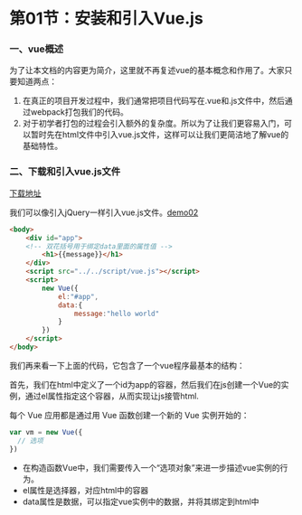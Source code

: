 # 第01节：安装和引入Vue.js

### 一、vue概述

为了让本文档的内容更为简介，这里就不再复述vue的基本概念和作用了。大家只要知道两点：

1. 在真正的项目开发过程中，我们通常把项目代码写在.vue和.js文件中，然后通过webpack打包我们的代码。
2. 对于初学者打包的过程会引入额外的复杂度。所以为了让我们更容易入门，可以暂时先在html文件中引入vue.js文件，这样可以让我们更简洁地了解vue的基础特性。

### 二、下载和引入vue.js文件

[下载地址](https://github.com/xiaozhoulee/xiaozhou-examples/tree/master/script)

我们可以像引入jQuery一样引入vue.js文件。[demo02](https://github.com/xiaozhoulee/xiaozhou-examples/blob/master/05-Vue入门/第01章%EF%BC%9Avue的基本概念%EF%BC%88一%EF%BC%89/demo02.html
)

``` html
<body>
    <div id="app">
    <!-- 双花括号用于绑定data里面的属性值 -->
        <h1>{{message}}</h1>
    </div>
    <script src="../../script/vue.js"></script>
    <script>
        new Vue({
            el:"#app",
            data:{
                message:"hello world"
            }
        })
    </script>
</body>
```

我们再来看一下上面的代码，它包含了一个vue程序最基本的结构：

首先，我们在html中定义了一个id为app的容器，然后我们在js创建一个Vue的实例，通过el属性指定这个容器，从而实现让js接管html.

每个 Vue 应用都是通过用 Vue 函数创建一个新的 Vue 实例开始的：

``` js
var vm = new Vue({
  // 选项
})
```

* 在构造函数Vue中，我们需要传入一个“选项对象”来进一步描述vue实例的行为。
* el属性是选择器，对应html中的容器
* data属性是数据，可以指定vue实例中的数据，并将其绑定到html中









